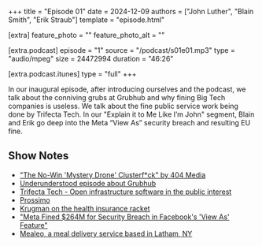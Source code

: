 +++
title = "Episode 01"
date = 2024-12-09
authors = ["John Luther", "Blain Smith", "Erik Straub"]
template = "episode.html"

[extra]
feature_photo = ""
feature_photo_alt = ""

[extra.podcast]
episode = "1"
source = "/podcast/s01e01.mp3"
type = "audio/mpeg"
size = 24472994
duration = "46:26"

[extra.podcast.itunes]
type = "full"
+++

In our inaugural episode, after introducing ourselves and the podcast,
we talk about the conniving grubs at Grubhub and why fining Big Tech
companies is useless. We talk about the fine public service work being
done by Trifecta Tech. In our "Explain it to Me Like I’m John" segment,
Blain and Erik go deep into the Meta “View As” security breach and
resulting EU fine.

<!-- more -->

## Show Notes

- ["The No-Win 'Mystery Drone' Clusterf*ck" by 404 Media](https://www.404media.co/the-no-win-mystery-drone-clusterfuck/)
- [Underunderstood episode about Grubhub](https://pca.st/Mm82)
- [Trifecta Tech - Open infrastructure software in the public interest](https://trifectatech.org)
- [Prossimo](https://www.memorysafety.org)
- [Krugman on the health insurance racket](https://paulkrugman.substack.com/p/health-insurance-is-a-racket)
- ["Meta Fined $264M for Security Breach in Facebook's 'View As' Feature"](https://www.msn.com/en-us/news/technology/meta-fined-264m-for-security-breach-in-facebook-s-view-as-feature/ar-AA1w1PU6)
- [Mealeo, a meal delivery service based in Latham, NY](https://www.mealeo.com)

